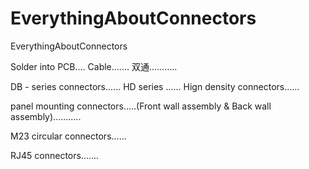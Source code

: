 # EverythingAboutConnectors
EverythingAboutConnectors

Solder into PCB....
Cable.......
双通...........

DB - series connectors......
HD series ...... Hign density connectors......

panel mounting connectors.....(Front wall assembly & Back wall assembly)...........

M23 circular connectors......

RJ45 connectors.......


